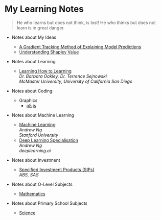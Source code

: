 # My Learning Notes

> He who learns but does not think, is lost! He who thinks but does not learn is in great danger.

- Notes about My Ideas

  - [A Gradient Tracking Method of Explaining Model Predictions](idea/idea-1-gradient-tracking-explainer)
  - [Understanding Shapley Value](idea/idea-2-understanding-shapley-value)
  <!-- - [Reversing Partial Derivatives](idea/idea-2-reversing-partial-derivatives) -->  

- Notes about Learning

  - [Learning How to Learning](learn/learn-1-what-is-learning)<br>
    *Dr. Barbara Oakley, Dr. Terrence Sejnowski*<br>
    *McMaster University, University of California San Diego*

- Notes about Coding

  - Graphics
    - [p5.js](cg/p5/p5-1-introduction)

- Notes about Machine Learning

  - [Machine Learning](ml/ml-1-introduction)<br>
    *Andrew Ng*<br>
    *Stanford University*
  - [Deep Learning Specialisation](dl/dl-1-introduction)<br>
    *Andrew Ng*<br>
    *deeplearning.ai*
  <!-- - [Natural Languague Processing Specialisation](nlp/nlp-1-sentiment-analysis-logistic-regression)<br>
    *deeplearning.ai* -->

- Notes about Investment

  - [Specified Investment Products (SIPs)](fin/sip/sip-1-unit-trusts)<br>
    *ABS, SAS*

<!--
- Notes about Statistics

  - Penn State University - Statistics Online
    - STAT 100: Statistical Concepts and Reasoning
    - STAT 200: Elementary Statistics
    - STAT 401: Experimental Methods
    - STAT 414: Introduction to Probability Theory
    - STAT 416: Introduction to Mathematical Statistics
-->

- Notes about O-Level Subjects

  - [Mathematics](school/sec/math/m-01-numbers)
  <!--  - [Algebra](school/sec/math/algebra/algebra-1) -->

- Notes about Primary School Subjects

  <!-- - [Mathematics](school/pri/math/math-1) -->
  - [Science](school/pri/sci/sci-1-introduction)
